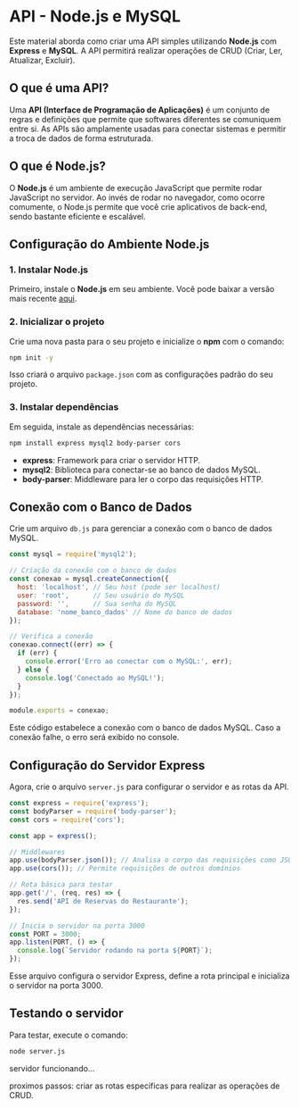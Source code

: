 
# **API - Node.js e MySQL**

Este material aborda como criar uma API simples utilizando **Node.js** com **Express** e **MySQL**. A API permitirá realizar operações de CRUD (Criar, Ler, Atualizar, Excluir).

## **O que é uma API?**

Uma **API (Interface de Programação de Aplicações)** é um conjunto de regras e definições que permite que softwares diferentes se comuniquem entre si. As APIs são amplamente usadas para conectar sistemas e permitir a troca de dados de forma estruturada.


## **O que é Node.js?**

O **Node.js** é um ambiente de execução JavaScript que permite rodar JavaScript no servidor. Ao invés de rodar no navegador, como ocorre comumente, o Node.js permite que você crie aplicativos de back-end, sendo bastante eficiente e escalável.

## **Configuração do Ambiente Node.js**

### **1. Instalar Node.js**

Primeiro, instale o **Node.js** em seu ambiente. Você pode baixar a versão mais recente [aqui](https://nodejs.org/).

### **2. Inicializar o projeto**

Crie uma nova pasta para o seu projeto e inicialize o **npm** com o comando:

```bash
npm init -y
```

Isso criará o arquivo `package.json` com as configurações padrão do seu projeto.

### **3. Instalar dependências**

Em seguida, instale as dependências necessárias:

```bash
npm install express mysql2 body-parser cors
```

- **express**: Framework para criar o servidor HTTP.
- **mysql2**: Biblioteca para conectar-se ao banco de dados MySQL.
- **body-parser**: Middleware para ler o corpo das requisições HTTP.

## **Conexão com o Banco de Dados**

Crie um arquivo `db.js` para gerenciar a conexão com o banco de dados MySQL.

```javascript
const mysql = require('mysql2');

// Criação da conexão com o banco de dados
const conexao = mysql.createConnection({
  host: 'localhost', // Seu host (pode ser localhost)
  user: 'root',      // Seu usuário do MySQL
  password: '',      // Sua senha do MySQL
  database: 'nome_banco_dados' // Nome do banco de dados
});

// Verifica a conexão
conexao.connect((err) => {
  if (err) {
    console.error('Erro ao conectar com o MySQL:', err);
  } else {
    console.log('Conectado ao MySQL!');
  }
});

module.exports = conexao;
```

Este código estabelece a conexão com o banco de dados MySQL. Caso a conexão falhe, o erro será exibido no console.

## **Configuração do Servidor Express**

Agora, crie o arquivo `server.js` para configurar o servidor e as rotas da API.

```javascript
const express = require('express');
const bodyParser = require('body-parser');
const cors = require('cors');

const app = express();

// Middlewares
app.use(bodyParser.json()); // Analisa o corpo das requisições como JSON
app.use(cors()); // Permite requisições de outros domínios

// Rota básica para testar
app.get('/', (req, res) => {
  res.send('API de Reservas do Restaurante');
});

// Inicia o servidor na porta 3000
const PORT = 3000;
app.listen(PORT, () => {
  console.log(`Servidor rodando na porta ${PORT}`);
});
```

Esse arquivo configura o servidor Express, define a rota principal e inicializa o servidor na porta 3000.

## **Testando o servidor**
Para testar, execute o comando:

```bash
node server.js
```
servidor funcionando...

proximos passos: criar as rotas especificas para realizar as operações de CRUD.
